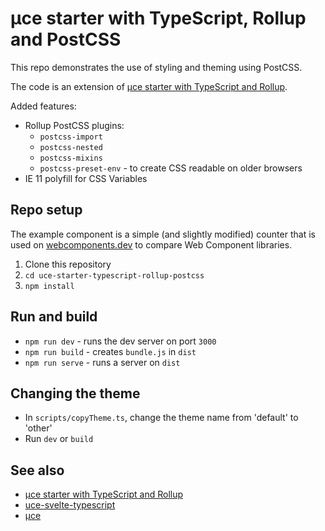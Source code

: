 # µce starter with TypeScript, Rollup and PostCSS

This repo demonstrates the use of styling and theming using PostCSS.

The code is an extension of [µce starter with TypeScript and Rollup](https://github.com/ArthurClemens/uce-starter-typescript-rollup).

Added features:

* Rollup PostCSS plugins:
  * `postcss-import`
  * `postcss-nested`
  * `postcss-mixins`
  * `postcss-preset-env` - to create CSS readable on older browsers
* IE 11 polyfill for CSS Variables


## Repo setup

The example component is a simple (and slightly modified) counter that is used on [webcomponents.dev](https://webcomponents.dev/blog/all-the-ways-to-make-a-web-component/) to compare Web Component libraries.

1. Clone this repository
1. `cd uce-starter-typescript-rollup-postcss`
1. `npm install`


## Run and build

* `npm run dev` - runs the dev server on port `3000`
* `npm run build` - creates `bundle.js` in `dist`
* `npm run serve` - runs a server on `dist`


## Changing the theme

* In `scripts/copyTheme.ts`, change the theme name from 'default' to 'other'
* Run `dev` or `build`



## See also

* [µce starter with TypeScript and Rollup](https://github.com/ArthurClemens/uce-starter-typescript-rollup)
* [uce-svelte-typescript](https://github.com/ArthurClemens/uce-svelte-typescript)
* [µce](https://github.com/WebReflection/uce)
